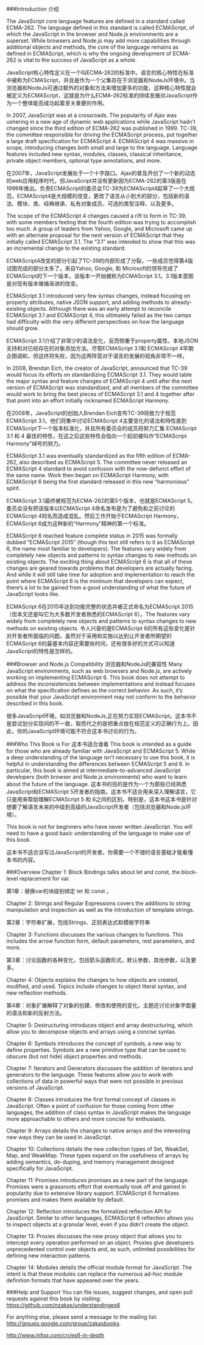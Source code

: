 ###Introduction 介绍

The JavaScript core language features are defined in a standard called ECMA-262. The language defined in this standard is called ECMAScript, of which the JavaScript in the browser and Node.js environments are a superset. While browsers and Node.js may add more capabilities through additional objects and methods, the core of the language remains as defined in ECMAScript, which is why the ongoing development of ECMA-262 is vital to the success of JavaScript as a whole.

JavaScript核心特性定义在一个叫ECMA-262的标准中。语言的核心特性在标准中被称为ECMAScript，并且是作为一个父集存在于浏览器和NodeJs环境中。当浏览器和NodeJs可通过额外的对象和方法来增加更多的功能，这种核心特性就会被定义为ECMAScript，这就是为什么ECMA-262标准的持续发展对JavaScript作为一个整体能否成功起着至关重要的作用。


In 2007, JavaScript was at a crossroads. The popularity of Ajax was ushering in a new age of dynamic web applications while JavaScript hadn’t changed since the third edition of ECMA-262 was published in 1999. TC-39, the committee responsible for driving the ECMAScript process, put together a large draft specification for ECMAScript 4. ECMAScript 4 was massive in scope, introducing changes both small and large to the language. Language features included new syntax, modules, classes, classical inheritance, private object members, optional type annotations, and more.

在2007年，JavaScript发展处于一个十字路口。Ajax的普及开创了一个新的动态的web应用程序时代，但JavaScript并没有更新因为ECMA-262的第3版是在1999年推出。负责ECMAScript的委员会TC-39为ECMAScript4起草了一个大规范。ECMAScript4是大规模的改变，更改了语言从小到大的部分，包括新的语法、模块、类、经典继承、私有对象成员、可选的类型注释、以及更多。


The scope of the ECMAScript 4 changes caused a rift to form in TC-39, with some members feeling that the fourth edition was trying to accomplish too much. A group of leaders from Yahoo, Google, and Microsoft came up with an alternate proposal for the next version of ECMAScript that they initially called ECMAScript 3.1. The “3.1” was intended to show that this was an incremental change to the existing standard.

ECMAScript4改变的部分引起了TC-39的内部形成了分裂，一些成员觉得第4版试图完成的部分太多了。来自Yahoo, Google, 和 Microsoft的领导完成了ECMAScript的下一个版本，该版本一开始被称为ECMAScript 3.1。3.1版本意图是对现有版本循循渐进的改变。


ECMAScript 3.1 introduced very few syntax changes, instead focusing on property attributes, native JSON support, and adding methods to already-existing objects. Although there was an early attempt to reconcile ECMAScript 3.1 and ECMAScript 4, this ultimately failed as the two camps had difficulty with the very different perspectives on how the language should grow.

ECMAScript 3.1介绍了非常少的语法变化，反而侧重于property属性，本地JSON支持和对已经存在的对象添加方法。尽管ECMAScript 3.1和 ECMAScript 4早期企图调和，但这终将失败，因为这两阵营对于语言的发展的视角非常不一样。


In 2008, Brendan Eich, the creator of JavaScript, announced that TC-39 would focus its efforts on standardizing ECMAScript 3.1. They would table the major syntax and feature changes of ECMAScript 4 until after the next version of ECMAScript was standardized, and all members of the committee would work to bring the best pieces of ECMAScript 3.1 and 4 together after that point into an effort initially nicknamed ECMAScript Harmony.

在2008年，JavaScript的创始人Brendan Eich宣布TC-39将致力于规范ECMAScript 3.1。他们将集中讨论ECMAScript 4主要变化的语法和特性直到ECMAScript下一个版本标准化，并且所有委员会的成员将努力汇集 ECMAScript 3.1 和 4 最佳的特性，在这之后这些特性会指向一个起初被叫作“ECMAScript Harmony”绰号的努力。


ECMAScript 3.1 was eventually standardized as the fifth edition of ECMA-262, also described as ECMAScript 5. The committee never released an ECMAScript 4 standard to avoid confusion with the now-defunct effort of the same name. Work then began on ECMAScript Harmony, with ECMAScript 6 being the first standard released in this new “harmonious” spirit.

ECMAScript 3.1最终被规范为ECMA-262的第5个版本，也就是ECMAScript 5。委员会没有把该版本以ECMAScript 4命名发布是为了避免和之前讨论的ECMAScript 4同名而造成混乱。然后工作开始于ECMAScript Harmony，ECMAScript 6成为这种新的“Harmony”精神的第一个标准。


ECMAScript 6 reached feature complete status in 2015 was formally dubbed “ECMAScript 2015” (though this text still refers to it as ECMAScript 6, the name most familiar to developers). The features vary widely from completely new objects and patterns to syntax changes to new methods on existing objects. The exciting thing about ECMAScript 6 is that all of these changes are geared towards problems that developers are actually facing. And while it will still take time for adoption and implementation to reach the point where ECMAScript 6 is the minimum that developers can expect, there’s a lot to be gained from a good understanding of what the future of JavaScript looks like.

ECMAScript 6在2015年达到功能完整的状态并被正式命名为ECMAScript 2015（但本文还是叫它为大多数开发者熟悉的ECMAScript 6）。The features vary widely from completely new objects and patterns to syntax changes to new methods on existing objects. 令人兴奋的是ECMAScript 6的所有这些变化是针对开发者所面临的问题。虽然对于采用和实施以达到让开发者所期望的ECMAScript 6的最基本内容还需要些时间，还有很多好的方式可以知道JavaScript的特性是怎样的。

###Browser and Node.js Compatibility 浏览器和NodeJs的兼容性
Many JavaScript environments, such as web browsers and Node.js, are actively working on implementing ECMAScript 6. This book does not attempt to address the inconsistencies between implementations and instead focuses on what the specification defines as the correct behavior. As such, it’s possible that your JavaScript environment may not conform to the behavior described in this book.

很多JavaScript环境，如浏览器和NodeJs,正在努力实现ECMAScript。这本书不是尝试划分实现间的不一致，取而代之的是把重点放在规范定义的正确行为上。因此，你的JavaScript环境可能不符合这本书讨论的行为。

###Who This Book is For 这本书适合谁看
This book is intended as a guide for those who are already familiar with JavaScript and ECMAScript 5. While a deep understanding of the language isn’t necessary to use this book, it is helpful in understanding the differences between ECMAScript 5 and 6. In particular, this book is aimed at intermediate-to-advanced JavaScript developers (both browser and Node.js environments) who want to learn about the future of the language.
这本书的目的是作为一个为那些已经熟悉JavaScript和ECMAScript 5开发者的指南。这本书不适合用来深入理解语言，它只是用来帮助理解ECMAScript 5 和 6之间的区别。特别是，这本书这本书是针对想要了解语言未来的中级到高级的JavaScript开发者（包括浏览器和Node.js环境）。

This book is not for beginners who have never written JavaScript. You will need to have a good basic understanding of the language to make use of this book.

这本书不适合没写过JavaScript的开发者。你需要一个不错的语言基础才能看懂本书的内容。


###Overview
Chapter 1: Block Bindings talks about let and const, the block-level replacement for var.

第1章：替换var的块级别绑定 let 和 const 。


Chapter 2: Strings and Regular Expressions covers the additions to string manipulation and inspection as well as the introduction of template strings.

第2章：字符串扩展，包括Strings、正则表达式和模板字符串

Chapter 3: Functions discusses the various changes to functions. This includes the arrow function form, default parameters, rest parameters, and more.

第3章：讨论函数的各种变化，包括箭头函数形式，默认参数，其他参数，以及更多。

Chapter 4: Objects explains the changes to how objects are created, modified, and used. Topics include changes to object literal syntax, and new reflection methods.

第4章：对象扩展解释了对象的创建、修改和使用的变化。主题还讨论对象字面量的语法和新的反射方法。


Chapter 5: Destructuring introduces object and array destructuring, which allow you to decompose objects and arrays using a concise syntax.

Chapter 6: Symbols introduces the concept of symbols, a new way to define properties. Symbols are a new primitive type that can be used to obscure (but not hide) object properties and methods.

Chapter 7: Iterators and Generators discusses the addition of iterators and generators to the language. These features allow you to work with collections of data in powerful ways that were not possible in previous versions of JavaScript.

Chapter 8: Classes introduces the first formal concept of classes in JavaScript. Often a point of confusion for those coming from other languages, the addition of class syntax in JavaScript makes the language more approachable to others and more concise for enthusiasts.

Chapter 9: Arrays details the changes to native arrays and the interesting new ways they can be used in JavaScript.

Chapter 10: Collections details the new collection types of Set, WeakSet, Map, and WeakMap. These types expand on the usefulness of arrays by adding semantics, de-duping, and memory management designed specifically for JavaScript.

Chapter 11: Promises introduces promises as a new part of the language. Promises were a grassroots effort that eventually took off and gained in popularity due to extensive library support. ECMAScript 6 formalizes promises and makes them available by default.

Chapter 12: Reflection introduces the formalized reflection API for JavaScript. Similar to other languages, ECMAScript 6 reflection allows you to inspect objects at a granular level, even if you didn’t create the object.

Chapter 13: Proxies discusses the new proxy object that allows you to intercept every operation performed on an object. Proxies give developers unprecedented control over objects and, as such, unlimited possibilities for defining new interaction patterns.

Chapter 14: Modules details the official module format for JavaScript. The intent is that these modules can replace the numerous ad-hoc module definition formats that have appeared over the years.

###Help and Support
You can file issues, suggest changes, and open pull requests against this book by visiting: https://github.com/nzakas/understandinges6

For anything else, please send a message to the mailing list: http://groups.google.com/group/zakasbooks.






http://www.infoq.com/cn/es6-in-depth
